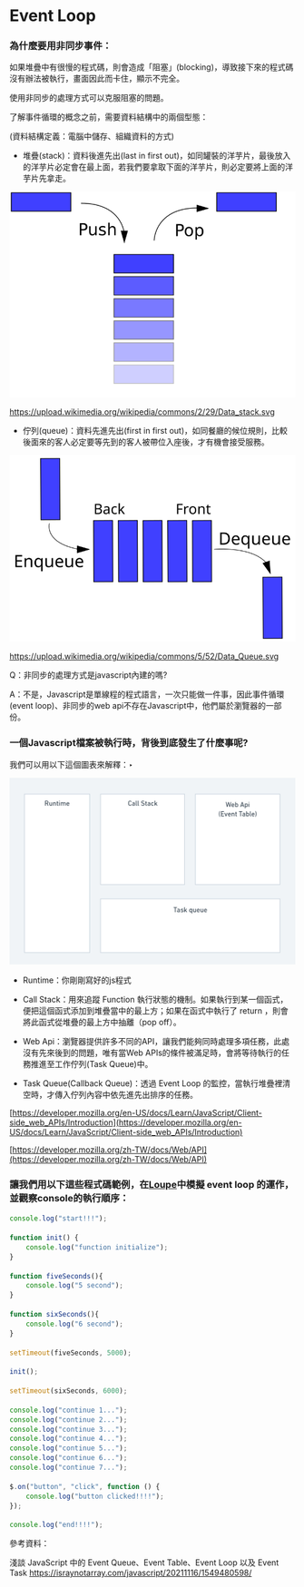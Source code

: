 # Event Loop

### 為什麼要用非同步事件：

如果堆疊中有很慢的程式碼，則會造成「阻塞」(blocking)，導致接下來的程式碼沒有辦法被執行，畫面因此而卡住，顯示不完全。

使用非同步的處理方式可以克服阻塞的問題。

了解事件循環的概念之前，需要資料結構中的兩個型態：

(資料結構定義：電腦中儲存、組織資料的方式)

- 堆疊(stack)：資料後進先出(last in first out)，如同罐裝的洋芋片，最後放入的洋芋片必定會在最上面，若我們要拿取下面的洋芋片，則必定要將上面的洋芋片先拿走。

![stack](./img/stack.svg)

https://upload.wikimedia.org/wikipedia/commons/2/29/Data_stack.svg
- 佇列(queue)：資料先進先出(first in first out)，如同餐廳的候位規則，比較後面來的客人必定要等先到的客人被帶位入座後，才有機會接受服務。

![stack](./img/queue.svg)

https://upload.wikimedia.org/wikipedia/commons/5/52/Data_Queue.svg


Q：非同步的處理方式是javascript內建的嗎? 

A：不是，Javascript是單線程的程式語言，一次只能做一件事，因此事件循環(event loop)、非同步的web api不存在Javascript中，他們屬於瀏覽器的一部份。

### 一個Javascript檔案被執行時，背後到底發生了什麼事呢?

我們可以用以下這個圖表來解釋：‣

![event_loop_illustrate](./img/event_loop_illustrate.png)

- Runtime：你剛剛寫好的js程式

- Call Stack：用來追蹤 Function 執行狀態的機制。如果執行到某一個函式，便把這個函式添加到堆疊當中的最上方；如果在函式中執行了 return ，則會將此函式從堆疊的最上方中抽離（pop off）。

- Web Api：瀏覽器提供許多不同的API，讓我們能夠同時處理多項任務，此處沒有先來後到的問題，唯有當Web APIs的條件被滿足時，會將等待執行的任務推進至工作佇列(Task Queue)中。

- Task Queue(Callback Queue)：透過 Event Loop 的監控，當執行堆疊裡清空時，才傳入佇列內容中依先進先出排序的任務。

[https://developer.mozilla.org/en-US/docs/Learn/JavaScript/Client-side_web_APIs/Introduction](https://developer.mozilla.org/en-US/docs/Learn/JavaScript/Client-side_web_APIs/Introduction)

[https://developer.mozilla.org/zh-TW/docs/Web/API](https://developer.mozilla.org/zh-TW/docs/Web/API)

### 讓我們用以下這些程式碼範例，在[Loupe](http://latentflip.com/loupe/?code=ZnVuY3Rpb24gQSgpewogIGNvbnNvbGUubG9nKCdBIFN0YXJ0Jyk7CiAgQigpOwogIGNvbnNvbGUubG9nKCdBIEVuZCcpOwp9CgpmdW5jdGlvbiBCKCl7CiAgY29uc29sZS5sb2coJ0IgU3RhcnQnKTsKICBjb25zb2xlLmxvZygnQiBFbmQnKTsKfQoKQSgpOwo%3D!!!PGJ1dHRvbj5DbGljayBtZSE8L2J1dHRvbj4%3D)**中**模擬 event loop 的運作，並觀察console的執行順序：

```javascript
console.log("start!!!");

function init() {
	console.log("function initialize");
}

function fiveSeconds(){
    console.log("5 second");
}

function sixSeconds(){
    console.log("6 second");
}

setTimeout(fiveSeconds, 5000);

init();

setTimeout(sixSeconds, 6000);

console.log("continue 1...");
console.log("continue 2...");
console.log("continue 3...");
console.log("continue 4...");
console.log("continue 5...");
console.log("continue 6...");
console.log("continue 7...");

$.on("button", "click", function () { 
    console.log("button clicked!!!!");
});

console.log("end!!!!");
```

參考資料：

淺談 JavaScript 中的 Event Queue、Event Table、Event Loop 以及 Event Task
https://israynotarray.com/javascript/20211116/1549480598/
